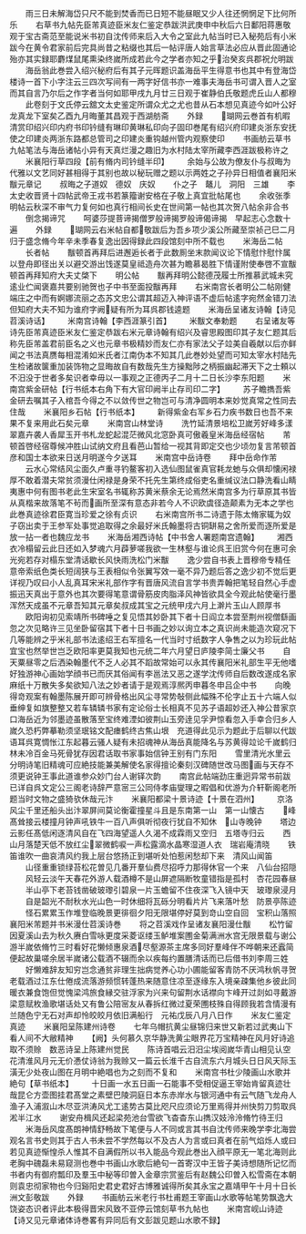 <!-- { "loadSidebar": true } -->
　　雨三日未解海岱只尺不能到焚香而已日短不能昼眠又少人往还惘惘足下比何所乐
　　右草书九帖先臣芾真迹臣米友仁鉴定恭跋洪武庚申中秋后六日鄱阳蒋惠敬观于宝古斋范至能说米书初自沈传师来后入大令之室此九帖当时已入秘苑后有小米跋今在黄令君家前后完具尚昔之粘缀也其后一帖评唐人始言草法必应从晋此固通论殆亦其实録耶麝煤鼠尾熏染终嵗所成若此今之学者亦知之乎治癸亥呉郡祝允明跋
　　海岳翁此巻尝入绍兴秘府后有其子元晖题识盖海岳平生得意书也其中有登海岱楼诗一首下小字注云三四次写间有一两字好信书亦一难事夫海岳书可谓入晋人之室而其自言乃尔后之作字者当何如耶甲戌九月廿三日观于崔静伯氏敬题虎丘山人都穆
　　此卷刻于文氏停云舘文太史鉴定所谓众尤之尤也昔从石本想见真迹今如叶公好龙真龙下室矣乙酉九月晦董其昌观于西湖舫斋
　　外録
　　瑚网云巻首有机暇清赏印绍兴印内府书印钤缝有琳印黄琳私印向子固印巻尾有绍兴府印建炎浙东安抚使之印建炎两浙东路都总管司之印建炎重钩越州管内观察使印
　　书画舫云草书九帖笔法与海岳诸帖小异有天真烂漫之趣旧为水村陆太宰所藏李西涯跋极称许之
　　米襄阳行草四段【前有脩内司钤缝半印】
　　余始与公故为僚友仆与叔晦为代雅以文艺同好甚相得于其别也故以秘玩赠之题以示两姓之子孙异日相值者襄阳米黻元章记
　　叔晦之子道奴　德奴　庆奴
　　仆之子　鼇儿　洞阳　三雄
　　李太史收晋贤十四帖武帝王戎书若篆籀谢安格在子敬上真宜批帖尾也
　　余收张季明帖云秋深不审气力复何如也真行相间长史在世间第一帖也其次贺八帖余非合书
　　倒念揭谛咒
　　呵婆莎提菩谛揭僧罗般谛揭罗般谛偈谛揭　早起志心念数十遍
　　外録
　　瑚网云右米帖自都敬跋后为吾乡项少溪公所藏至崇祯己巳二月归于盛念脩今年辛未季春复逸出因得録此四段馆刻中所不载也
　　米海岳二帖
　　长者帖
　　黻顿首再拜后进邂逅长者于此数厠坐末款闻议论下情慰忭慰忭属以登舟即径出关以避交游出饯遂莫皇祗造舟次甚为瞻慕曷胜下情谨附使奉啓不宣黻顿首再拜知府大夫丈棨下
　　明公帖
　　黻再拜明公懿德茂履士所推慕武城未究逺业伫闻褒嘉共要别驰贺也子中书至面投黻再拜
　　右米南宫长者明公二帖刚健端庄之中而有婀娜流丽之态苏文忠公谓其超迈入神评语不虚后帖逺字宛然金错刀法但知府大夫不知为谁府字阙疑有所为耳呉郡钱逵题
　　米海岳呈诸友诗翰【诗见苕溪诗话】
　　米南宫诗翰【李西涯篆引首】
　　米黻文奉勅题
　　右呈诸友等诗先臣芾真迹臣米友仁鉴定恭跋右米元章诗翰有绍兴及睿思殿图印其子友仁题其后称先臣芾盖君前臣名之义也元章书极精妙而友仁亦有家法父子竝美自羲献以后亦鲜闻之书法真赝每相混淆如米氏者江南伪本不知其几此巻妙处望而可知太宰水村陆先生检诸故箧重加装饰物之显晦故自有数哉先生方操黜陟之柄振幽起滞天下之士頼以不汨没于世者多矣识者幸毋以一事观之正德丙子二月十二日长沙李东阳题
　　米南宫紫金研帖【行书纸本右角下有大官印阙半止存司印二字】
　　苏子瞻擕吾紫金研去嘱其子入棺吾今得之不以敛传世之物岂可与清净圆明本来妙觉真常之性同去住哉
　　米襄阳乡石帖【行书纸本】
　　新得紫金右军乡石力疾书数日也吾不来果不复来用此石矣元章
　　米南宫山林堂诗
　　洗竹延清景培松卫嵗芳好峰多漾翠嘉卉袭人香犀玉开书札龙蛇起混茫微风北窓卧真可傲羲皇米海岳经宿帖
　　芾顿首啓经宿尊候冲胜山试纳文府且看芭山暂给一视其背即定交也少顷勿复言芾顿首彦和国士本欲来日送月明遂今夕送耳
　　米南宫中岳诗卷
　　拜中岳命作芾
　　云水心常结风尘面久卢重寻钓鳌客初入选仙图鼠雀真官耗龙虵与众俱却懐闲禄厚不敢着潜夫常贫须漫仕闲禄是身荣不托先生第终成俗吏名重缄议法口静洗看山睛夷惠中何有图书老此生宋室名书辄称苏黄米蔡余无论焉然米南宫多为行草原其书皆从真楷来故落笔不茍而画所至深有意态非若今人不识欧虞径造颠素为无本之学也此巻真迹徐君臣寛当珍爱之徐有贞识
　　右米南宫所书二诗遗于陈太脩家辄为奴子窃出卖于王参军处事觉追取得之余最好米氏翰墨将古铜缾易之舍所爱而逐所爱是放一拈一者也魏应龙书
　　米海岳湘西诗帖【中书舍人署题南宫遗翰】
　　湘西衣冷榻留云此日还如入梦魂六月薜萝嗟我欲一生林壑与谁论呉王旧赏今何在惠可余光宛若存对榻东堂清话歇长风快雨洗松门米黻
　　逸少尝自书表上晋穆帝专精任意帝索纸色类长短阔狭与王表相似令张翼写效一毫不异乃题后答之逸少初不觉后更详视乃叹曰小人乱真耳宋米礼部作字有晋唐风流自言学书贵弄翰把笔轻自然心手虚振迅天真出于意外也其次要得笔意谓骨筋皮肉脂泽风神皆欲具全今观此帖使毫行墨浑然天成虽不元章吾知其元章矣叔成其宝之元统甲戌六月上澣片玉山人顾厚书
　　欧阳询初见索靖所书碑唾之复见悟其妙卧其下者十日阎立本尝至荆州视僧繇画忽之次见略许三见坐卧留宿其下者十日书画之妙以询立本之真识尚未能造次窥况下几等能辨之乎米礼部书法逺绍王右军擅名一代当时寸纸数字人争售之以为珍玩此帖宜宝也然举世岂乏欧阳率更莫我知也元统二年六月望日庐陵李简士廉父书
　　自天粟昼零之后洒染翰墨代不乏人必其不蹈故常始可以永其传襄阳米礼部生平无他嗜好独游神心画始学顔书已而厌其俗闻有李邕法又恶之遂学沈传师自后数改遂成名家麻纸十万散失多矣欲知八法之妙者请于是观焉淳熈丙申暮冬申吕企中书
　　向晚得竒观案有翰墨陈展开即可辨骨格出风尘寻常势敧侧此幅殊不伦字止五十六端人似垂绅复如旗整整又若车辚辚书家有定论俗士长相真不见苏子语超妙还入神公昔家京口海岳近为邻墨迹虽散落至宝终难湮如彼荆山玉旁逹见孚尹惊看忽入手幸合归乡人嵗久恐朽弊摹勒须坚珉铭文配瘗鹤终古焦山垠　充道得此见示为题此于后聊以代跋语耳呉寛惆怅江东起暮云骚人疑有未招魂神从海岳真能降名与苏黄得竝论千嵗鹤归林未冷百金马死骨犹存因君话取书家事始信钟王别有门东阳
　　雪里清光水里云分明诗笔旧精魂可应絶技能兼美解使名家得擅论秦刻汉碑随世改马图画与天存不须更说钟王事此道谁参众妙门台人谢铎次韵
　　南宫此帖端劲庄重迥异常书前跋已详自呉文定公三阁老诗辞严意宻三公同侍孝庙燮理之暇倡和优游为介轩靳阁老所题当时文物之盛猗欤休哉元汴
　　米襄阳都梁十景诗迹【十景在泗州】
　　京洛风尘千里还船头出汴翠屏间莫论衡霍撞星斗且是东南第一山　第一山懐古
　　峰髙耸接云楼撞月钟声吼铁牛一百八声俱听彻夜行犹自不知休　山寺晚钟
　　塔边云影任髙低闲逐清风自在飞四海望遥人久渴不成霖雨又空归　五塔寺归云
　　西山月落楚天低不放红尘翠微鹤唳一声松露滴水晶寒湿道人衣　瑞岩庵清晓
　　铁笛谁吹一曲哀清风约我上层台悠扬正到堪听处怕惹闲愁却下来　清风山闻笛
　　山径重重锁绿苔松花曽见几番开羣仙费尽招呼力那得休官一个来　八仙台招隠
　　风轻云淡午天春花外游人载酒樽不是山屏遮隔断牧童错指是孤村　杏花园春昼
　　半山亭下老苔钱凿破玻瓈引碧泉一片玉蟾留不住夜深飞入镜中天　玻瓈泉浸月
　　自是韶光不耐秋水光山色一时休细将瓦砾分明看片片飞来落叶愁　防景亭陈迹
　　怪石累累玉作堆登临晚景更徘徊夕阳无限堪停好莫到竒山空自回　宝积山落照襄阳米芾题并书米漫仕苕溪诗巻
　　将之苕溪戏作呈诸友襄阳漫仕黻
　　松竹留因夏溪山去为秋久赓白雪咏更度采菱讴缕玉鲈堆案圑金菊满洲水宫无限景载与谢公游半嵗依脩竹三时看好花懒倾惠泉酒尽壑源茶主席多同好羣峰伴不哗朝来还蠧简便起故巢嗟余居半嵗诸公载酒不辍而余以疾每约置膳清话而已后借书刘李周三姓
　　好懒难辞友知穷岂念通贫非理生拙病觉养心功小圃能留客青防不厌鸿秋帆寻贺老载酒过江东仕倦成流落游频惯转蓬热来随意住凉至逐缘东入境亲疎集他乡彼此同暖衣兼食饱但觉愧梁鸿旅食縁交驻浮家为兴来句留荆水话襟向卞峰开过剡如寻戴游梁意赋枚渔歌堪话处又有鲁公陪宻友从春拆红微过夏荣圑枝殊自得顾我若含情漫有兰随色宁无石对声却怜皎皎月依旧满船行　元祐戊辰八月八日作
　　米友仁鉴定真迹
　　米襄阳呈陈建州诗卷
　　七年乌帽抗黄尘昼锦归来世又新若过武夷山下看人间不大敝精神
　　【阙】头何慕久京华静洗黄尘眼界花万宝精神在风月好诗追取不须赊　数恶诗呈上陈建州觉民
　　陈诗首唱云汨汨尘埃阅嵗华青山相见认空花清淮风月元无价慿仗诗翁为我赊又一篇云长淮千古自流东六月城头日日风天际玉潢无少处夜山图在月明中絶唱也为之刻而不复和
　　米南宫书杜少陵画山水歌并絶句【草书纸本】
　　十日画一水五日画一石能事不受相促逼王宰始肯留真迹壮哉昆仑方壶图挂君髙堂之素壁巴陵洞庭日本东赤岸水与银河通中有云气随飞龙舟人渔子入浦溆山木尽亚洪涛风尤工逺势古莫比咫尺应须论万里焉得并州快剪刀剪取呉淞半江水
　　谢安舟楫风还起梁苑池台雪欲飞杳杳东山擕汉妓泠泠脩竹待王归
　　米海岳风度髙朗神情舒畅故下笔便与人不同或言其书自沈传师来晚学李北海尝观名言书史则其于古人书未尝不学然每以不及古人为言或曰真者在前气焰烁人或曰若见真迹惭惶杀人惟其不自满假所以书入能品今观此巻出入顔平原无一笔北海则此老胸中磈磊未易窥测也巻中书画山水歌后絶句一首寄汉中王皆子美诗想随所记忆而书者内有御府瓢印及羣玉中秘等印曽入金章宗赏鉴后有赵魏公印曽入松雪斋在本朝则袁忠彻家物也今归谿阳史君史君好古博雅诚得所矣其永宝之嘉靖甲午十月十日长洲文彭敬跋
　　外録
　　书画舫云米老行书杜甫题王宰画山水歌等帖笔势飘逸大饶姿态识者评此本极得晋宋风致不亚停云馆刻草书九帖也
　　米南宫岘山诗迹【诗又见元章诸体诗巻畧有异同后有文彭跋见题山水歌不録】
